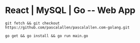 # React | MySQL | Go -- Web App

`git fetch && git checkout https://github.com/pascalallen/pascalallen.com-golang.git`

`go get && go install && go run main.go`
